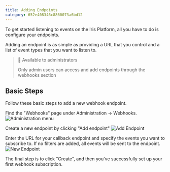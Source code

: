 ```yaml
---
title: Adding Endpoints
category: 652e408346c8860073a6bd12
---
```

To get started listening to events on the Iris Platform, all you have to do is configure your endpoints. 

Adding an endpoint is as simple as providing a URL that you control and a list of event types that you want to listen to.

> 🚧 Available to administrators
>
> Only admin users can access and add endpoints through the webhooks section

## Basic Steps

Follow these basic steps to add a new webhook endpoint.

Find the "Webhooks" page under Administration → Webhooks.
![Administration menu](https://cdn.statically.io/gh/trackunit/developer-hub/master/guides/webhooks/webhooks-administration-menu.png)

Create a new endpoint by clicking "Add endpoint"
![Add Endpoint](https://cdn.statically.io/gh/trackunit/developer-hub/master/guides/webhooks/webhooks-add-endpoint.png)

Enter the URL for your callback endpoint and specify the events you want to subscribe to. If no filters are added, all events will be sent to the endpoint.
![New Endpoint](https://cdn.statically.io/gh/trackunit/developer-hub/master/guides/webhooks/webhooks-new-endpoint.png)

The final step is to click "Create", and then you've successfully set up your first webhook subscription.